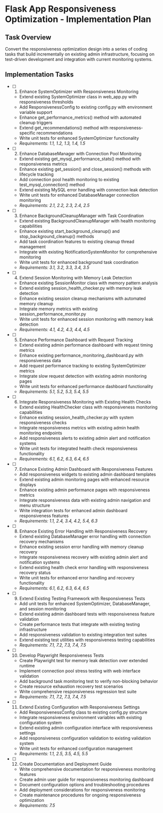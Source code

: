 # Flask App Responsiveness Optimization - Implementation Plan

## Task Overview

Convert the responsiveness optimization design into a series of coding tasks that build incrementally on existing admin infrastructure, focusing on test-driven development and integration with current monitoring systems.

## Implementation Tasks

- [ ] 1. Enhance SystemOptimizer with Responsiveness Monitoring
  - Extend existing SystemOptimizer class in web_app.py with responsiveness thresholds
  - Add ResponsivenessConfig to existing config.py with environment variable support
  - Enhance get_performance_metrics() method with automated cleanup triggers
  - Extend get_recommendations() method with responsiveness-specific recommendations
  - Write unit tests for enhanced SystemOptimizer functionality
  - _Requirements: 1.1, 1.2, 1.3, 1.4, 1.5_

- [ ] 2. Enhance DatabaseManager with Connection Pool Monitoring
  - Extend existing get_mysql_performance_stats() method with responsiveness metrics
  - Enhance existing get_session() and close_session() methods with lifecycle tracking
  - Add connection pool health monitoring to existing test_mysql_connection() method
  - Extend existing MySQL error handling with connection leak detection
  - Write unit tests for enhanced DatabaseManager connection monitoring
  - _Requirements: 2.1, 2.2, 2.3, 2.4, 2.5_

- [ ] 3. Enhance BackgroundCleanupManager with Task Coordination
  - Extend existing BackgroundCleanupManager with health monitoring capabilities
  - Enhance existing start_background_cleanup() and stop_background_cleanup() methods
  - Add task coordination features to existing cleanup thread management
  - Integrate with existing NotificationSystemMonitor for comprehensive monitoring
  - Write unit tests for enhanced background task coordination
  - _Requirements: 3.1, 3.2, 3.3, 3.4, 3.5_

- [ ] 4. Extend Session Monitoring with Memory Leak Detection
  - Enhance existing SessionMonitor class with memory pattern analysis
  - Extend existing session_health_checker.py with memory leak detection
  - Enhance existing session cleanup mechanisms with automated memory cleanup
  - Integrate memory metrics with existing session_performance_monitor.py
  - Write unit tests for enhanced session monitoring with memory leak detection
  - _Requirements: 4.1, 4.2, 4.3, 4.4, 4.5_

- [ ] 5. Enhance Performance Dashboard with Request Tracking
  - Extend existing admin performance dashboard with request timing metrics
  - Enhance existing performance_monitoring_dashboard.py with responsiveness data
  - Add request performance tracking to existing SystemOptimizer metrics
  - Integrate slow request detection with existing admin monitoring pages
  - Write unit tests for enhanced performance dashboard functionality
  - _Requirements: 5.1, 5.2, 5.3, 5.4, 5.5_

- [ ] 6. Integrate Responsiveness Monitoring with Existing Health Checks
  - Extend existing HealthChecker class with responsiveness monitoring capabilities
  - Enhance existing session_health_checker.py with system responsiveness checks
  - Integrate responsiveness metrics with existing admin health monitoring endpoints
  - Add responsiveness alerts to existing admin alert and notification systems
  - Write unit tests for integrated health check responsiveness functionality
  - _Requirements: 6.1, 6.2, 6.3, 6.4, 6.5_

- [ ] 7. Enhance Existing Admin Dashboard with Responsiveness Features
  - Add responsiveness widgets to existing admin dashboard templates
  - Extend existing admin monitoring pages with enhanced resource displays
  - Enhance existing admin performance pages with responsiveness metrics
  - Integrate responsiveness data with existing admin navigation and menu structure
  - Write integration tests for enhanced admin dashboard responsiveness features
  - _Requirements: 1.1, 2.4, 3.4, 4.2, 5.4, 6.3_

- [ ] 8. Enhance Existing Error Handling with Responsiveness Recovery
  - Extend existing DatabaseManager error handling with connection recovery mechanisms
  - Enhance existing session error handling with memory cleanup recovery
  - Integrate responsiveness recovery with existing admin alert and notification systems
  - Extend existing health check error handling with responsiveness recovery status
  - Write unit tests for enhanced error handling and recovery functionality
  - _Requirements: 6.1, 6.2, 6.3, 6.4, 6.5_

- [ ] 9. Extend Existing Testing Framework with Responsiveness Tests
  - Add unit tests for enhanced SystemOptimizer, DatabaseManager, and session monitoring
  - Extend existing admin dashboard tests with responsiveness feature validation
  - Create performance tests that integrate with existing testing infrastructure
  - Add responsiveness validation to existing integration test suites
  - Extend existing test utilities with responsiveness testing capabilities
  - _Requirements: 7.1, 7.2, 7.3, 7.4, 7.5_

- [ ] 10. Develop Playwright Responsiveness Tests
  - Create Playwright test for memory leak detection over extended runtime
  - Implement connection pool stress testing with web interface validation
  - Add background task monitoring test to verify non-blocking behavior
  - Create resource exhaustion recovery test scenarios
  - Write comprehensive responsiveness regression test suite
  - _Requirements: 7.1, 7.2, 7.3, 7.4, 7.5_

- [ ] 11. Extend Existing Configuration with Responsiveness Settings
  - Add ResponsivenessConfig class to existing config.py structure
  - Integrate responsiveness environment variables with existing configuration system
  - Extend existing admin configuration interface with responsiveness settings
  - Add responsiveness configuration validation to existing validation system
  - Write unit tests for enhanced configuration management
  - _Requirements: 1.1, 2.5, 3.5, 4.5, 5.5_

- [ ] 12. Create Documentation and Deployment Guide
  - Write comprehensive documentation for responsiveness monitoring features
  - Create admin user guide for responsiveness monitoring dashboard
  - Document configuration options and troubleshooting procedures
  - Add deployment considerations for responsiveness monitoring
  - Create maintenance procedures for ongoing responsiveness optimization
  - _Requirements: 7.5_